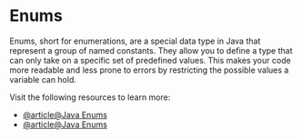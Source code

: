 # Enums

Enums, short for enumerations, are a special data type in Java that represent a group of named constants. They allow you to define a type that can only take on a specific set of predefined values. This makes your code more readable and less prone to errors by restricting the possible values a variable can hold.

Visit the following resources to learn more:

- [@article@Java Enums](https://jenkov.com/tutorials/java/enums.html)
- [@article@Java Enums](https://www.programiz.com/java-programming/enums)

